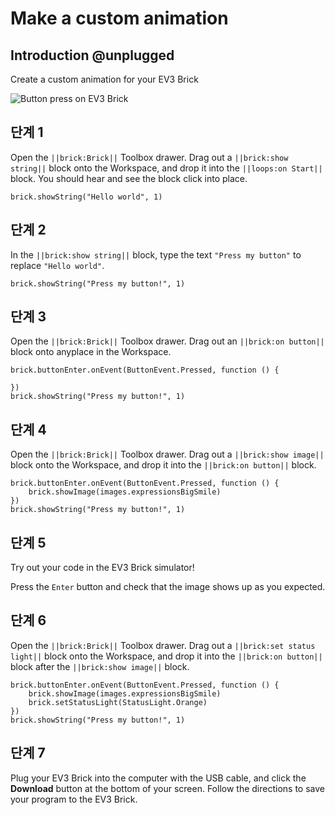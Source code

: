 # Make a custom animation

## Introduction @unplugged

Create a custom animation for your EV3 Brick

![Button press on EV3 Brick](/static/tutorials/make-an-animation/button-pressed.gif)

## 단계 1

Open the `||brick:Brick||` Toolbox drawer. Drag out a `||brick:show string||` block onto the Workspace, and drop it into the `||loops:on Start||` block. You should hear and see the block click into place.

```blocks
brick.showString("Hello world", 1) 
```

## 단계 2

In the `||brick:show string||` block, type the text `"Press my button"` to replace `"Hello world"`.

```blocks
brick.showString("Press my button!", 1) 
```

## 단계 3

Open the `||brick:Brick||` Toolbox drawer. Drag out an `||brick:on button||` block onto anyplace in the Workspace.

```blocks
brick.buttonEnter.onEvent(ButtonEvent.Pressed, function () { 
     
}) 
brick.showString("Press my button!", 1) 
```

## 단계 4

Open the `||brick:Brick||` Toolbox drawer. Drag out a `||brick:show image||` block onto the Workspace, and drop it into the `||brick:on button||` block.

```blocks
brick.buttonEnter.onEvent(ButtonEvent.Pressed, function () { 
    brick.showImage(images.expressionsBigSmile) 
}) 
brick.showString("Press my button!", 1) 
```

## 단계 5

Try out your code in the EV3 Brick simulator!

Press the `Enter` button and check that the image shows up as you expected.

## 단계 6

Open the `||brick:Brick||` Toolbox drawer. Drag out a `||brick:set status light||` block onto the Workspace, and drop it into the `||brick:on button||` block after the `||brick:show image||` block.

```blocks
brick.buttonEnter.onEvent(ButtonEvent.Pressed, function () { 
    brick.showImage(images.expressionsBigSmile) 
    brick.setStatusLight(StatusLight.Orange) 
}) 
brick.showString("Press my button!", 1) 
```

## 단계 7

Plug your EV3 Brick into the computer with the USB cable, and click the **Download** button at the bottom of your screen. Follow the directions to save your program to the EV3 Brick.